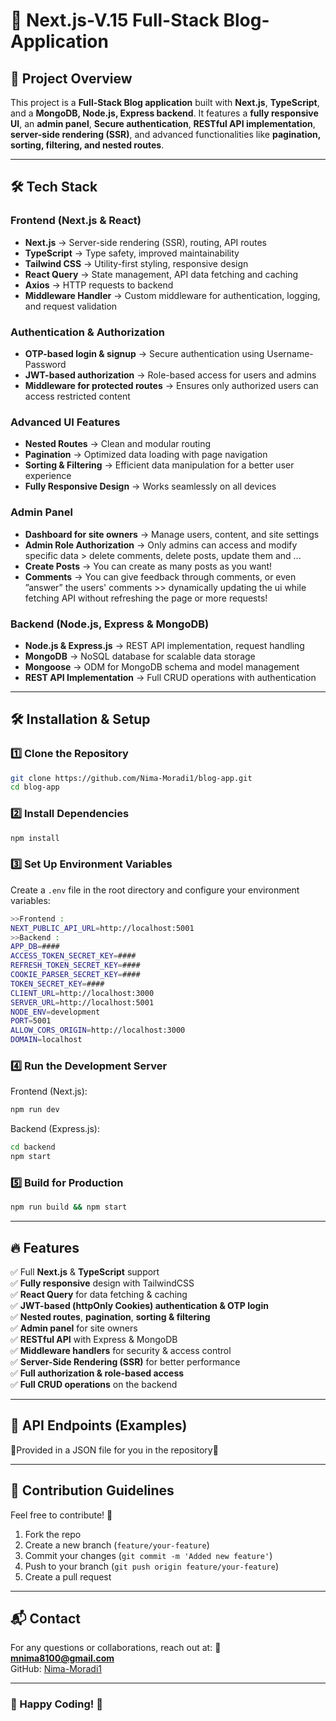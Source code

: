 # 📌 Next.js-V.15 Full-Stack Blog-Application

## 🚀 Project Overview
This project is a **Full-Stack Blog application** built with **Next.js**, **TypeScript**, and a **MongoDB, Node.js, Express backend**. It features a **fully responsive UI**, an **admin panel**, **Secure authentication**, **RESTful API implementation**, **server-side rendering (SSR)**, and advanced functionalities like **pagination, sorting, filtering, and nested routes**.

---

## 🛠 Tech Stack

### **Frontend (Next.js & React)**
- **Next.js** → Server-side rendering (SSR), routing, API routes
- **TypeScript** → Type safety, improved maintainability
- **Tailwind CSS** → Utility-first styling, responsive design
- **React Query** → State management, API data fetching and caching
- **Axios** → HTTP requests to backend
- **Middleware Handler** → Custom middleware for authentication, logging, and request validation

### **Authentication & Authorization**
- **OTP-based login & signup** → Secure authentication using Username-Password
- **JWT-based authorization** → Role-based access for users and admins
- **Middleware for protected routes** → Ensures only authorized users can access restricted content

### **Advanced UI Features**
- **Nested Routes** → Clean and modular routing
- **Pagination** → Optimized data loading with page navigation
- **Sorting & Filtering** → Efficient data manipulation for a better user experience
- **Fully Responsive Design** → Works seamlessly on all devices

### **Admin Panel**
- **Dashboard for site owners** → Manage users, content, and site settings
- **Admin Role Authorization** → Only admins can access and modify specific data > delete comments, delete posts, update them and ...
- **Create Posts** → You can create as many posts as you want!
- **Comments** → You can give feedback through comments, or even ˮanswerˮ the users' comments >> dynamically updating the ui while fetching API without refreshing the page or more requests!

### **Backend (Node.js, Express & MongoDB)**
- **Node.js & Express.js** → REST API implementation, request handling
- **MongoDB** → NoSQL database for scalable data storage
- **Mongoose** → ODM for MongoDB schema and model management
- **REST API Implementation** → Full CRUD operations with authentication

---

## 🛠 Installation & Setup
### **1️⃣ Clone the Repository**
```sh
git clone https://github.com/Nima-Moradi1/blog-app.git
cd blog-app
```

### **2️⃣ Install Dependencies**
```sh
npm install
```

### **3️⃣ Set Up Environment Variables**
Create a `.env` file in the root directory and configure your environment variables:
```sh
>>Frontend :
NEXT_PUBLIC_API_URL=http://localhost:5001
>>Backend : 
APP_DB=####
ACCESS_TOKEN_SECRET_KEY=####
REFRESH_TOKEN_SECRET_KEY=####
COOKIE_PARSER_SECRET_KEY=####
TOKEN_SECRET_KEY=####
CLIENT_URL=http://localhost:3000
SERVER_URL=http://localhost:5001
NODE_ENV=development
PORT=5001
ALLOW_CORS_ORIGIN=http://localhost:3000
DOMAIN=localhost
```

### **4️⃣ Run the Development Server**
Frontend (Next.js):
```sh
npm run dev
```

Backend (Express.js):
```sh
cd backend
npm start
```

### **5️⃣ Build for Production**
```sh
npm run build && npm start
```

---

## 🔥 Features
✅ Full **Next.js** & **TypeScript** support  
✅ **Fully responsive** design with TailwindCSS  
✅ **React Query** for data fetching & caching  
✅ **JWT-based (httpOnly Cookies) authentication & OTP login**  
✅ **Nested routes**, **pagination**, **sorting & filtering**  
✅ **Admin panel** for site owners  
✅ **RESTful API** with Express & MongoDB  
✅ **Middleware handlers** for security & access control  
✅ **Server-Side Rendering (SSR)** for better performance  
✅ **Full authorization & role-based access**  
✅ **Full CRUD operations** on the backend  

---

## 📜 API Endpoints (Examples)
 🚀Provided in a JSON file for you in the repository🚀

---

## 🤝 Contribution Guidelines
Feel free to contribute! 🚀
1. Fork the repo
2. Create a new branch (`feature/your-feature`)
3. Commit your changes (`git commit -m 'Added new feature'`)
4. Push to your branch (`git push origin feature/your-feature`)
5. Create a pull request

---

## 📬 Contact
For any questions or collaborations, reach out at:
📧 **mnima8100@gmail.com**  
GitHub: [Nima-Moradi1](https://github.com/Nima-Moradi1)

---
### 🎉 Happy Coding! 🚀

